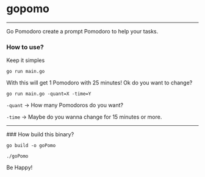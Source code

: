 # gopomo
<hr>
Go Pomodoro create a prompt Pomodoro to help your tasks.

### How to use?

Keep it simples

```go run main.go```

With this will get 1 Pomodoro with 25 minutes!
Ok do you want to change?

`go run main.go -quant=X -time=Y`

`-quant` -> How many Pomodoros do you want?

`-time` -> Maybe do you wanna change for 15 minutes or more.

<hr>
### How build this binary?

`go build -o goPomo`

`./goPomo`

Be Happy!